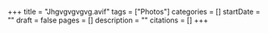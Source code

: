 +++
title = "Jhgvgvgvgvg.avif"
tags = ["Photos"]
categories = []
startDate = ""
draft = false
pages = []
description = ""
citations = []
+++
